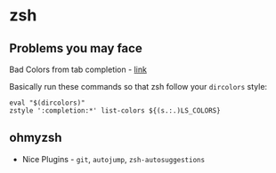 # zsh

## Problems you may face

Bad Colors from tab completion - [link](https://unix.stackexchange.com/questions/446402/remove-colors-from-zsh-tab-completion) 

Basically run these commands so that zsh follow your `dircolors` style:
```
eval "$(dircolors)"
zstyle ':completion:*' list-colors ${(s.:.)LS_COLORS}
```

## ohmyzsh

* Nice Plugins - `git`, `autojump`, `zsh-autosuggestions`

